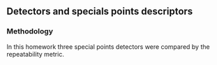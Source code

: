 ## Detectors and specials points descriptors

### Methodology
In this homework three special points detectors were compared by the repeatability metric.
